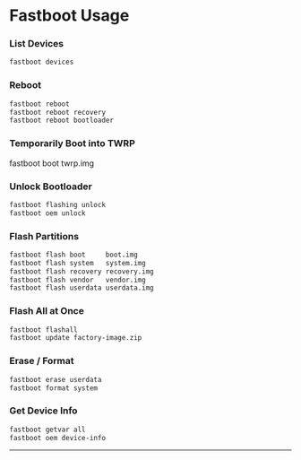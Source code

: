 # Fastboot Usage

### List Devices
```bash
fastboot devices
```

### Reboot
```bash
fastboot reboot
fastboot reboot recovery
fastboot reboot bootloader
```

### Temporarily Boot into TWRP

fastboot boot twrp.img

### Unlock Bootloader
```bash
fastboot flashing unlock
fastboot oem unlock
```

### Flash Partitions
```bash
fastboot flash boot     boot.img
fastboot flash system   system.img
fastboot flash recovery recovery.img
fastboot flash vendor   vendor.img
fastboot flash userdata userdata.img
```

### Flash All at Once
```bash
fastboot flashall
fastboot update factory-image.zip
```

### Erase / Format
```bash
fastboot erase userdata
fastboot format system
```

### Get Device Info
```bash
fastboot getvar all
fastboot oem device-info
```
---
